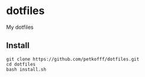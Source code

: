 # dotfiles
My dotfiles

## Install
```
git clone https://github.com/petkofff/dotfiles.git
cd dotfiles
bash install.sh
```
